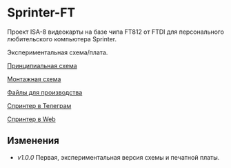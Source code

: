 # Sprinter-FT

Проект ISA-8 видеокарты на базе чипа FT812 от FTDI для персонального любительского компьютера Sprinter.

Экспериментальная схема/плата.

[Принципиальная схема](Export/Schematic_Sprinter-FT_v1.0.0.pdf)

[Монтажная схема](Export/PCB_Sprinter-FT_v1.0.0.pdf)

[Файлы для производства](Export/Gerbers/Sprinter-FT_v1.0.0.zip)

[Спринтер в Телеграм](https://t.me/zx_sprinter)

[Спринтер в Web](https://www.sprinter.ru/)

## Изменения
* _v1.0.0_ Первая, экспериментальная версия схемы и  печатной платы.
